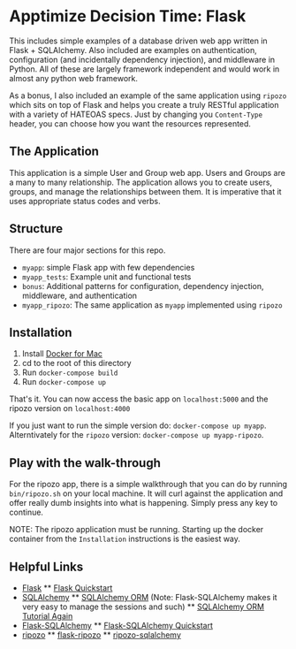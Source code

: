 # Apptimize Decision Time: Flask

This includes simple examples of a database driven web app 
written in Flask + SQLAlchemy.  Also included are examples 
on authentication, configuration (and incidentally dependency 
injection), and middleware in Python.  All of these are largely
framework independent and would work in almost any python 
web framework.

As a bonus, I also included an example of the same application
using `ripozo` which sits on top of Flask and helps you create 
a truly RESTful application with a variety of HATEOAS specs.  Just
by changing you `Content-Type` header, you can choose how you want
the resources represented.  

## The Application

This application is a simple User and Group web app.  Users and Groups
are a many to many relationship.  The application allows you to create
users, groups, and manage the relationships between them.  It is
imperative that it uses appropriate status codes and verbs.  


## Structure

There are four major sections for this repo. 
* `myapp`: simple Flask app with few dependencies
* `myapp_tests`: Example unit and functional tests
* `bonus`: Additional patterns for configuration, dependency injection, middleware, and authentication
* `myapp_ripozo`: The same application as `myapp` implemented using `ripozo`

## Installation

1. Install [Docker for Mac](https://docs.docker.com/docker-for-mac/)
2. cd to the root of this directory
3. Run `docker-compose build`
4. Run `docker-compose up`

That's it.  You can now access the basic app on `localhost:5000` and
the ripozo version on `localhost:4000`

If you just want to run the simple version do: `docker-compose up myapp`. 
Alterntivately for the `ripozo` version: `docker-compose up myapp-ripozo`.

## Play with the walk-through

For the ripozo app, there is a simple walkthrough that you can do by running
`bin/ripozo.sh` on your local machine.  It will curl against the application
and offer really dumb insights into what is happening.  Simply press any key
to continue.

NOTE: The ripozo application must be running.  Starting up the docker container
from the `Installation` instructions is the easiest way.

## Helpful Links

* [Flask](http://flask.pocoo.org/)
** [Flask Quickstart](http://flask.pocoo.org/docs/0.11/quickstart/)
* [SQLAlchemy](http://www.sqlalchemy.org/)
** [SQLAlchemy ORM](http://docs.sqlalchemy.org/en/latest/orm/tutorial.html)  (Note: Flask-SQLAlchemy makes it very easy to manage the sessions and such)
** [SQLAlchemy ORM Tutorial Again](http://pythoncentral.io/sqlalchemy-orm-examples/)
* [Flask-SQLAlchemy](http://flask-sqlalchemy.pocoo.org/2.1/)
** [Flask-SQLAlchemy Quickstart](http://flask-sqlalchemy.pocoo.org/2.1/quickstart/)
* [ripozo](http://ripozo.org/en/latest/)
** [flask-ripozo](https://flask-ripozo.readthedocs.io/en/latest/)
** [ripozo-sqlalchemy](http://ripozo-sqlalchemy.readthedocs.io/en/latest/)
